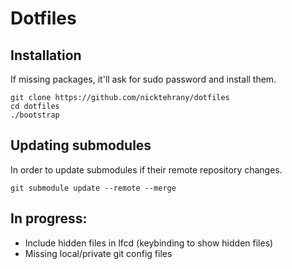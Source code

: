 # Dotfiles

## Installation

If missing packages, it'll ask for sudo password and install them.

```shell
git clone https://github.com/nicktehrany/dotfiles
cd dotfiles
./bootstrap
```

## Updating submodules

In order to update submodules if their remote repository changes.

```shell
git submodule update --remote --merge
```

## In progress:
  
  * Include hidden files in lfcd (keybinding to show hidden files)
  * Missing local/private git config files
